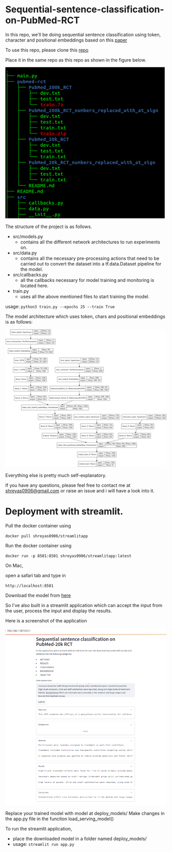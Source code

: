 # Sequential-sentence-classification-on-PubMed-RCT

In this repo, we'll be doing sequential sentence classification using token, character and positional embeddings based on this [paper](https://arxiv.org/abs/1710.06071)

To use this repo, please clone this [repo](https://github.com/Franck-Dernoncourt/pubmed-rct)

Place it in the same repo as this repo as shown in the figure below. 

![](directory_structure.png)

The structure of the project is as follows. 

 - src/models.py
    - contains all the different network architectures to run experiments on.
 - src/data.py
   - contains all the necessary pre-processing actions that need to be carried out to convert the dataset
     into a tf.data.Dataset pipeline for the model. 
 - src/callbacks.py
   - all the callbacks necessary for model training and monitoring is located here. 
 - train.py
   - uses all the above mentioned files to start training the model. 
 
 usage: 
`python3 train.py --epochs 25 --train True`

The model architecture which uses token, chars and positional embeddings is as follows:

![](src/tribrid.png)


Everything else is pretty much self-explanatory. 

If you have any questions, please feel free to contact me at shreyas0906@gmail.com or raise an issue and i will have a
look into it. 

# Deployment with streamlit.    

Pull the docker container using

`docker pull shreyas0906/streamlitapp`

Run the docker container using

`docker run -p 8501:8501 shreyas0906/streamlitapp:latest`

On Mac, 

open a safari tab and type in

`http://localhost:8501` 


Download the model from [here](https://drive.google.com/file/d/1QvqNFESW9mJohhGvbiUbSqEvfiJckqsB/view?usp=sharing)

So I've also built in a streamlit application which can accept the input from the user, 
process the input and display the results. 

Here is a screenshot of the application 

![](src/streamlit_screenshot.png)

Replace your trained model with model at deploy_models/
Make changes in the app.py file in the funciton load_serving_model()

To run the streamlit application,

 - place the downloaded model in a folder named deploy_models/
 - usage: `streamlit run app.py`
